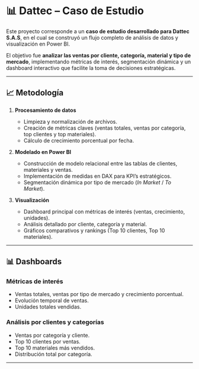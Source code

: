 # 📊 Dattec – Caso de Estudio  

Este proyecto corresponde a un **caso de estudio desarrollado para Dattec S.A.S**, en el cual se construyó un flujo completo de análisis de datos y visualización en Power BI.  

El objetivo fue **analizar las ventas por cliente, categoría, material y tipo de mercado**, implementando métricas de interés, segmentación dinámica y un dashboard interactivo que facilite la toma de decisiones estratégicas.

---

## 📈 Metodología  

1. **Procesamiento de datos**  
   - Limpieza y normalización de archivos.  
   - Creación de métricas claves (ventas totales, ventas por categoría, top clientes y top materiales).  
   - Cálculo de crecimiento porcentual por fecha.  

2. **Modelado en Power BI**  
   - Construcción de modelo relacional entre las tablas de clientes, materiales y ventas.  
   - Implementación de medidas en DAX para KPI’s estratégicos.  
   - Segmentación dinámica por tipo de mercado (*In Market* / *To Market*).  

3. **Visualización**  
   - Dashboard principal con métricas de interés (ventas, crecimiento, unidades).  
   - Análisis detallado por cliente, categoría y material.  
   - Gráficos comparativos y rankings (Top 10 clientes, Top 10 materiales).  

---

## 📊 Dashboards  

### Métricas de interés  
- Ventas totales, ventas por tipo de mercado y crecimiento porcentual.  
- Evolución temporal de ventas.  
- Unidades totales vendidas.  
 

### Análisis por clientes y categorías  
- Ventas por categoría y cliente.  
- Top 10 clientes por ventas.  
- Top 10 materiales más vendidos.  
- Distribución total por categoría.   

---

